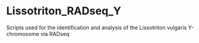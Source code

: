 # Lissotriton_RADseq_Y
Scripts used for the identification and analysis of the Lissotriton vulgaris Y-chromosome via RADseq
